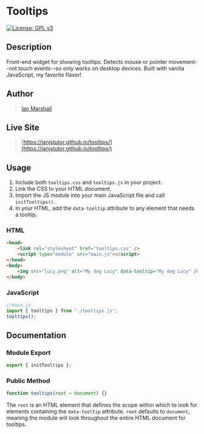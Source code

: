 # Tooltips

[![License: GPL v3](https://img.shields.io/badge/License-GPLv3-blue.svg)](https://www.gnu.org/licenses/gpl-3.0)

## Description

Front-end widget for showing tooltips. Detects mouse or pointer movement--not touch events--so only works on desktop devices. Built with vanilla JavaScript, my favorite flavor!

## Author

> [Ian Marshall](https://ianjstutor.github.io/ian-marshall/)

## Live Site

> [https://ianjstutor.github.io/tooltips/](https://ianjstutor.github.io/tooltips/)

## Usage

1. Include both <code>tooltips.css</code> and <code>tooltips.js</code> in your project.
2. Link the CSS to your HTML document.
3. Import the JS module into your main JavaScript file and call <code>initTooltips()</code>.
4. In your HTML, add the <code>data-tooltip</code> attribute to any element that needs a tooltip.

### HTML

```html
<head>
    <link rel="stylesheet" href="tooltips.css" />
    <script type="module" src="main.js"></script>
</head>
<body>
    <img src="lucy.png" alt="My dog Lucy" data-tooltip="My dog Lucy" />
</body>
```

### JavaScript

```js
//main.js
import { tooltips } from "./tooltips.js";
tooltips();
```

## Documentation

### Module Export

```js
export { initTooltips };
```

### Public Method

```js
function tooltips(root = document) {}
```

The <code>root</code> is an HTML element that defines the scope within which to look for elements containing the <code>data-tooltip</code> attribute. <code>root</code> defaults to <code>document</code>, meaning the module will look throughout the entire HTML document for tooltips.
